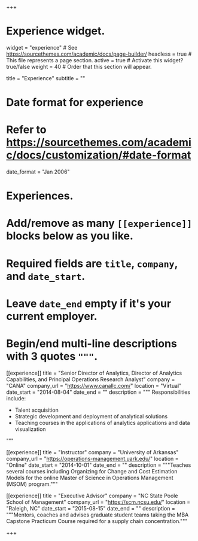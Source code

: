 +++
# Experience widget.
widget = "experience"  # See https://sourcethemes.com/academic/docs/page-builder/
headless = true  # This file represents a page section.
active = true  # Activate this widget? true/false
weight = 40  # Order that this section will appear.

title = "Experience"
subtitle = ""

# Date format for experience
#   Refer to https://sourcethemes.com/academic/docs/customization/#date-format
date_format = "Jan 2006"

# Experiences.
#   Add/remove as many `[[experience]]` blocks below as you like.
#   Required fields are `title`, `company`, and `date_start`.
#   Leave `date_end` empty if it's your current employer.
#   Begin/end multi-line descriptions with 3 quotes `"""`.

[[experience]]
  title = "Senior Director of Analytics, Director of Analytics Capabilities, and Principal Operations Research Analyst"
  company = "CANA"
  company_url = "https://www.canallc.com/"
  location = "Virtual"
  date_start = "2014-08-04"
  date_end = ""
  description = """
  Responsibilities include:
  
  * Talent acquisition
  * Strategic development and deployment of analytical solutions
  * Teaching courses in the applications of analytics applications and data visualization

  """

[[experience]]
  title = "Instructor"
  company = "University of Arkansas"
  company_url = "https://operations-management.uark.edu/"
  location = "Online"
  date_start = "2014-10-01"
  date_end = ""
  description = """Teaches several courses including Organizing for Change and Cost Estimation Models for the online Master of Science in Operations Management (MSOM) program."""
  
  [[experience]]
  title = "Executive Advisor"
  company = "NC State Poole School of Management"
  company_url = "https://scm.ncsu.edu/"
  location = "Raleigh, NC"
  date_start = "2015-08-15"
  date_end = ""
  description = """Mentors, coaches and advises graduate student teams taking the MBA Capstone Practicum Course required for a supply chain concentration."""

+++

